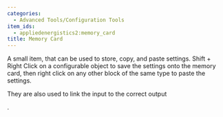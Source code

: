 ```yaml
---
categories:
  - Advanced Tools/Configuration Tools
item_ids:
  - appliedenergistics2:memory_card
title: Memory Card
---
```


A small item, that can be used to store, copy, and paste settings. Shift +
Right Click on a configurable object to save the settings onto the memory
card, then right click on any other block of the same type to paste the
settings.

They are also used to link the input <ItemLink
id="appliedenergistics2:me_p2p_tunnel"/> to the correct output

<ItemLink id="appliedenergistics2:me_p2p_tunnel" />.

<RecipeFor id="appliedenergistics2:memory_card" />
